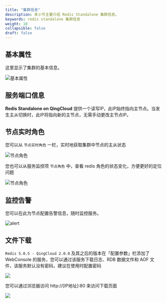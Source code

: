 ```yaml
---
title: "集群信息"
description: 本小节主要介绍 Redis Standalone 集群信息。 
keywords: redis standalone 集群信息
weight: 10
collapsible: false
draft: false
---
```


## 基本属性

这里显示了集群的基本信息。

![基本属性](../../_images/cluster_info.png)


## 服务端口信息

**Redis Standalone on QingCloud** 提供一个读写IP，此IP始终指向主节点。当发生主从切换时，此IP将指向新的主节点，无需手动更改主节点IP。

## 节点实时角色

您可以从 `节点实时角色` 一栏，实时地获取集群中节点的主从状态

![节点角色](../../_images/node_stat.png)


您也可以从服务监控项 `节点角色` 中，查看 redis 角色的状态变化，方便更好的定位问题

![节点角色](../../_images/node_stat2.png)

## 监控告警

您可以在此为节点配置告警信息，随时监控服务。

![alert](../../_images/alert.png)

## 文件下载

`Redis 5.0.5 - QingCloud 2.0.0` 及其之后的版本在「配置参数」栏添加了 WebConsole 的服务，您可以通过该服务下载日志、RDB 数据文件和 AOF 文件，该服务默认没有密码，建议在使用时配置密码

![](../../_images/copy_file_1.png)

您可以通过浏览器访问 http://[IP地址]:80 来访问下载页面

![](../../_images/copy_file_2.png)
